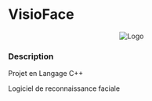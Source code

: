 # VisioFace
<p align="center">
  <img src="https://github.com/ghostivan/Visioface/raw/master/docs/logo.png" alt="Logo"/>
</p>

### Description

Projet en Langage C++

Logiciel de reconnaissance faciale 
